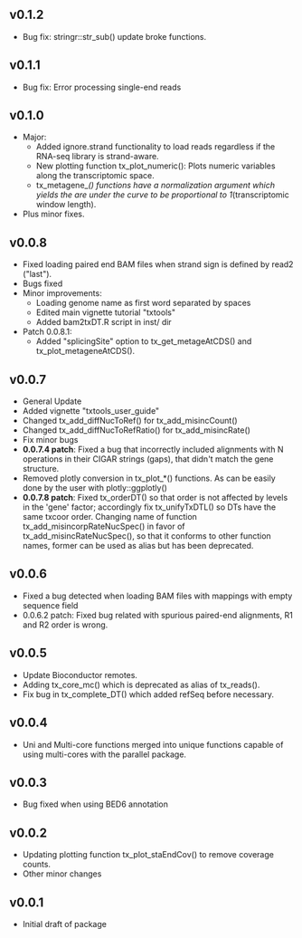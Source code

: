 ## v0.1.2

* Bug fix: stringr::str_sub() update broke functions.

## v0.1.1

* Bug fix: Error processing single-end reads

## v0.1.0

* Major: 
    * Added ignore.strand functionality to load reads regardless if the RNA-seq 
    library is strand-aware.
    * New plotting function tx_plot_numeric(): Plots numeric variables along
    the transcriptomic space.
    * tx_metagene_*() functions have a normalization argument which yields the
    are under the curve to be proportional to 1*(transcriptomic window length).
* Plus minor fixes.

## v0.0.8

* Fixed loading paired end BAM files when strand sign is defined by read2 
("last").
* Bugs fixed
* Minor improvements:
    * Loading genome name as first word separated by spaces
    * Edited main vignette tutorial "txtools"
    * Added bam2txDT.R script in inst/ dir
* Patch 0.0.8.1:
    * Added "splicingSite" option to tx_get_metageAtCDS() and 
    tx_plot_metageneAtCDS().

## v0.0.7

* General Update
* Added vignette "txtools_user_guide"
* Changed tx_add_diffNucToRef() for tx_add_misincCount()
* Changed tx_add_diffNucToRefRatio() for tx_add_misincRate()
* Fix minor bugs
* **0.0.7.4 patch**: Fixed a bug that incorrectly included alignments with N 
operations in their CIGAR strings (gaps), that didn't match the gene structure.
* Removed plotly conversion in tx_plot_*() functions. As can be easily done by
the user with plotly::ggplotly()
* **0.0.7.8 patch**: Fixed tx_orderDT() so that order is not affected by levels 
in the 'gene' factor; accordingly fix tx_unifyTxDTL() so DTs have the same 
txcoor order. Changing name of function tx_add_misincorpRateNucSpec()
in favor of tx_add_misincRateNucSpec(), so that it conforms to other function 
names, former can be used as alias but has been deprecated.

## v0.0.6

* Fixed a bug detected when loading BAM files with mappings with empty 
sequence field
* 0.0.6.2 patch: Fixed bug related with spurious paired-end alignments, R1 and
R2 order is wrong.

## v0.0.5

* Update Bioconductor remotes.
* Adding tx_core_mc() which is deprecated as alias of tx_reads().
* Fix bug in tx_complete_DT() which added refSeq before necessary.

## v0.0.4

* Uni and Multi-core functions merged into unique functions 
capable of using multi-cores with the parallel package.

## v0.0.3

* Bug fixed when using BED6 annotation

## v0.0.2

* Updating plotting function tx_plot_staEndCov() to remove 
coverage counts.
* Other minor changes

## v0.0.1 

* Initial draft of package
